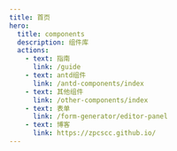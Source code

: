 ```yaml
---
title: 首页
hero:
  title: components
  description: 组件库
  actions:
    - text: 指南
      link: /guide
    - text: antd组件
      link: /antd-components/index
    - text: 其他组件
      link: /other-components/index
    - text: 表单
      link: /form-generator/editor-panel
    - text: 博客
      link: https://zpcscc.github.io/
---
```


